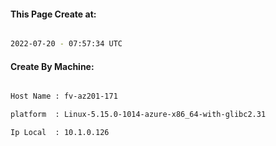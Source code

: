 
   
#### This Page Create at:

```bash

2022-07-20 - 07:57:34 UTC

```

#### Create By Machine:

```bash

Host Name : fv-az201-171

platform  : Linux-5.15.0-1014-azure-x86_64-with-glibc2.31

Ip Local  : 10.1.0.126

```

